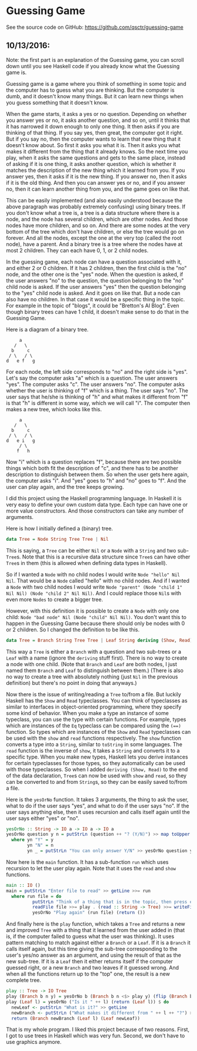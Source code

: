 # Guessing Game

See the source code on GitHub: https://github.com/qsctr/guessing-game

## 10/13/2016:

Note: the first part is an explanation of the Guessing game, you can scroll down until you see Haskell code if you already know what the Guessing game is.

Guessing game is a game where you think of something in some topic and the computer has to guess what you are thinking. But the computer is dumb, and it doesn't know many things. But it can learn new things when you guess something that it doesn't know.

When the game starts, it asks a yes or no question. Depending on whether you answer yes or no, it asks another question, and so on, until it thinks that it has narrowed it down enough to only one thing. It then asks if you are thinking of that thing. If you say yes, then great, the computer got it right. But if you say no, then the computer wants to learn that new thing that it doesn't know about. So first it asks you what it is. Then it asks you what makes it different from the thing that it already knows. So the next time you play, when it asks the same questions and gets to the same place, instead of asking if it is one thing, it asks another question, which is whether it matches the description of the new thing which it learned from you. If you answer yes, then it asks if it is the new thing. If you answer no, then it asks if it is the old thing. And then you can answer yes or no, and if you answer no, then it can learn another thing from you, and the game goes on like that.

This can be easily implemented (and also easily understood because the above paragraph was probably extremely confusing) using binary trees. If you don't know what a tree is, a tree is a data structure where there is a node, and the node has several children, which are other nodes. And those nodes have more children, and so on. And there are some nodes at the very bottom of the tree which don't have children, or else the tree would go on forever. And all the nodes, except the one at the very top (called the root node), have a parent. And a binary tree is a tree where the nodes have at most 2 children. They can each have 0, 1, or 2 child nodes.

In the guessing game, each node can have a question associated with it, and either 2 or 0 children. If it has 2 children, then the first child is the "no" node, and the other one is the "yes" node. When the question is asked, if the user answers "no" to the question, the question belonging to the "no" child node is asked. If the user answers "yes" then the question belonging to the "yes" child node is asked. And it goes on like that. But a node can also have no children. In that case it would be a specific thing in the topic. For example in the topic of "blogs", it could be "Bretton's AI Blog". Even though binary trees can have 1 child, it doesn't make sense to do that in the Guessing Game.

Here is a diagram of a binary tree.

```
     a
   /   \
  b     c
 / \   / \
d   e f   g
```

For each node, the left side corresponds to "no" and the right side is "yes". Let's say the computer asks "a" which is a question. The user answers "yes". The computer asks "c". The user answers "no". The computer asks whether the user is thinking of "f" which is a thing. The user says "no". The user says that he/she is thinking of "h" and what makes it different from "f" is that "h" is different in some way, which we will call "i". The computer then makes a new tree, which looks like this.

```
     a
   /   \
  b     c
 / \   / \
d   e i   g
     / \
    f   h
```

Now "i" which is a question replaces "f", because there are two possible things which both fit the description of "c", and there has to be another description to distinguish between them. So when the user gets here again, the computer asks "i". And "yes" goes to "h" and "no" goes to "f". And the user can play again, and the tree keeps growing.

I did this project using the Haskell programming language. In Haskell it is very easy to define your own custom data type. Each type can have one or more value constructors. And those constructors can take any number of arguments.

Here is how I initially defined a (binary) tree.

```haskell
data Tree = Node String Tree Tree | Nil
```

This is saying, a `Tree` can be either `Nil` or a `Node` with a `String` and two sub-`Tree`s. Note that this is a recursive data structure since `Tree`s can have other `Tree`s in them (this is allowed when defining data types in Haskell).

So if I wanted a `Node` with no child nodes I would write `Node "hello" Nil Nil`. That would be a `Node` called "hello" with no child nodes. And if I wanted a `Node` with two child nodes I would write `Node "parent" (Node "child 1" Nil Nil) (Node "child 2" Nil Nil)`. And I could replace those `Nil`s with even more `Nodes` to create a bigger tree.

However, with this definition it is possible to create a `Node` with only one child: `Node "bad node" Nil (Node "child" Nil Nil)`. You don't want this to happen in the Guessing Game because there should only be nodes with 0 or 2 children. So I changed the definition to be like this.

```haskell
data Tree = Branch String Tree Tree | Leaf String deriving (Show, Read)
```

This way a `Tree` is either a `Branch` with a question and two sub-trees or a `Leaf` with a name (ignore the `deriving` stuff first). There is no way to create a node with one child. (Note that `Branch` and `Leaf` are both nodes, I just named them `Branch` and `Leaf` to distinguish between them.) (There is also no way to create a tree with absolutely nothing (just `Nil` in the previous definition) but there's no point in doing that anyways.)

Now there is the issue of writing/reading a `Tree` to/from a file. But luckily Haskell has the `Show` and `Read` typeclasses. You can think of typeclasses as similar to interfaces in object-oriented programming, where they specify some kind of behavior. When you make a type an instance of some typeclass, you can use the type with certain functions. For example, types which are instances of the `Eq` typeclass can be compared using the `(==)` function. So types which are instances of the `Show` and `Read` typeclasses can be used with the `show` and `read` functions respectively. The `show` function converts a type into a `String`, similar to `toString` in some languages. The `read` function is the inverse of `show`, it takes a `String` and converts it to a specific type. When you make new types, Haskell lets you derive instances for certain typeclasses for those types, so they automatically can be used with those typeclasses. So when I added `deriving (Show, Read)` to the end of the data declaration, `Tree`s can now be used with `show` and `read`, so they can be converted to and from `String`s, so they can be easily saved to/from a file.

Here is the `yesOrNo` function. It takes 3 arguments, the thing to ask the user, what to do if the user says "yes", and what to do if the user says "no". If the user says anything else, then it uses recursion and calls itself again until the user says either "yes" or "no".

```haskell
yesOrNo :: String -> IO a -> IO a -> IO a
yesOrNo question y n = putStrLn (question ++ "? (Y/N)") >> map toUpper <$> getLine >>= yn
  where yn "Y" = y
        yn "N" = n
        yn _ = putStrLn "You can only answer Y/N" >> yesOrNo question y n
```

Now here is the `main` function. It has a sub-function `run` which uses recursion to let the user play again. Note that it uses the `read` and `show` functions.

```haskell
main :: IO ()
main = putStrLn "Enter file to read" >> getLine >>= run
  where run file = do
          putStrLn "Think of a thing that is in the topic, then press enter" >> getLine
          readFile file >>= play . (read :: String -> Tree) >>= writeFile file . show
          yesOrNo "Play again" (run file) (return ())
```

And finally here is the `play` function, which takes a `Tree` and returns a new and improved `Tree` with a thing that it learned from the user added in (that is, if the computer failed to guess what the user was thinking). It uses pattern matching to match against either a `Branch` or a `Leaf`. If it is a `Branch` it calls itself again, but this time giving the sub-tree corresponding to the user's yes/no answer as an argument, and using the result of that as the new sub-tree. If it is a `Leaf` then it either returns itself if the computer guessed right, or a new `Branch` and two leaves if it guessed wrong. And when all the functions return up to the "top" one, the result is a new complete tree.

```haskell
play :: Tree -> IO Tree
play (Branch b n y) = yesOrNo b (Branch b n <$> play y) (flip (Branch b) y <$> play n)
play (Leaf l) = yesOrNo ("Is it " ++ l) (return (Leaf l)) $ do
  newLeaf <- putStrLn "What is it?" >> getLine
  newBranch <- putStrLn ("What makes it different from " ++ l ++ "?") >> getLine
  return (Branch newBranch (Leaf l) (Leaf newLeaf))
```

That is my whole program. I liked this project because of two reasons. First, I got to use trees in Haskell which was very fun. Second, we don't have to use graphics anymore.